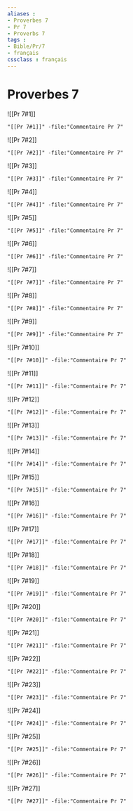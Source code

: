 ```yaml
---
aliases : 
- Proverbes 7
- Pr 7
- Proverbs 7
tags : 
- Bible/Pr/7
- français
cssclass : français
---
```


# Proverbes 7

![[Pr 7#1]]

```query
"[[Pr 7#1]]" -file:"Commentaire Pr 7"
```

![[Pr 7#2]]

```query
"[[Pr 7#2]]" -file:"Commentaire Pr 7"
```

![[Pr 7#3]]

```query
"[[Pr 7#3]]" -file:"Commentaire Pr 7"
```

![[Pr 7#4]]

```query
"[[Pr 7#4]]" -file:"Commentaire Pr 7"
```

![[Pr 7#5]]

```query
"[[Pr 7#5]]" -file:"Commentaire Pr 7"
```

![[Pr 7#6]]

```query
"[[Pr 7#6]]" -file:"Commentaire Pr 7"
```

![[Pr 7#7]]

```query
"[[Pr 7#7]]" -file:"Commentaire Pr 7"
```

![[Pr 7#8]]

```query
"[[Pr 7#8]]" -file:"Commentaire Pr 7"
```

![[Pr 7#9]]

```query
"[[Pr 7#9]]" -file:"Commentaire Pr 7"
```

![[Pr 7#10]]

```query
"[[Pr 7#10]]" -file:"Commentaire Pr 7"
```

![[Pr 7#11]]

```query
"[[Pr 7#11]]" -file:"Commentaire Pr 7"
```

![[Pr 7#12]]

```query
"[[Pr 7#12]]" -file:"Commentaire Pr 7"
```

![[Pr 7#13]]

```query
"[[Pr 7#13]]" -file:"Commentaire Pr 7"
```

![[Pr 7#14]]

```query
"[[Pr 7#14]]" -file:"Commentaire Pr 7"
```

![[Pr 7#15]]

```query
"[[Pr 7#15]]" -file:"Commentaire Pr 7"
```

![[Pr 7#16]]

```query
"[[Pr 7#16]]" -file:"Commentaire Pr 7"
```

![[Pr 7#17]]

```query
"[[Pr 7#17]]" -file:"Commentaire Pr 7"
```

![[Pr 7#18]]

```query
"[[Pr 7#18]]" -file:"Commentaire Pr 7"
```

![[Pr 7#19]]

```query
"[[Pr 7#19]]" -file:"Commentaire Pr 7"
```

![[Pr 7#20]]

```query
"[[Pr 7#20]]" -file:"Commentaire Pr 7"
```

![[Pr 7#21]]

```query
"[[Pr 7#21]]" -file:"Commentaire Pr 7"
```

![[Pr 7#22]]

```query
"[[Pr 7#22]]" -file:"Commentaire Pr 7"
```

![[Pr 7#23]]

```query
"[[Pr 7#23]]" -file:"Commentaire Pr 7"
```

![[Pr 7#24]]

```query
"[[Pr 7#24]]" -file:"Commentaire Pr 7"
```

![[Pr 7#25]]

```query
"[[Pr 7#25]]" -file:"Commentaire Pr 7"
```

![[Pr 7#26]]

```query
"[[Pr 7#26]]" -file:"Commentaire Pr 7"
```

![[Pr 7#27]]

```query
"[[Pr 7#27]]" -file:"Commentaire Pr 7"
```

